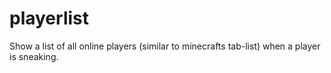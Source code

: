 # playerlist
Show a list of all online players (similar to minecrafts tab-list) when a player is sneaking.
